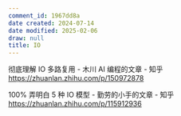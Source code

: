 ```yaml
---
comment_id: 1967dd8a
date created: 2024-07-14
date modified: 2025-02-06
draw: null
title: IO
---
```

彻底理解 IO 多路复用 - 木川 AI 编程的文章 - 知乎  
https://zhuanlan.zhihu.com/p/150972878

100% 弄明白 5 种 IO 模型 - 勤劳的小手的文章 - 知乎  
https://zhuanlan.zhihu.com/p/115912936
